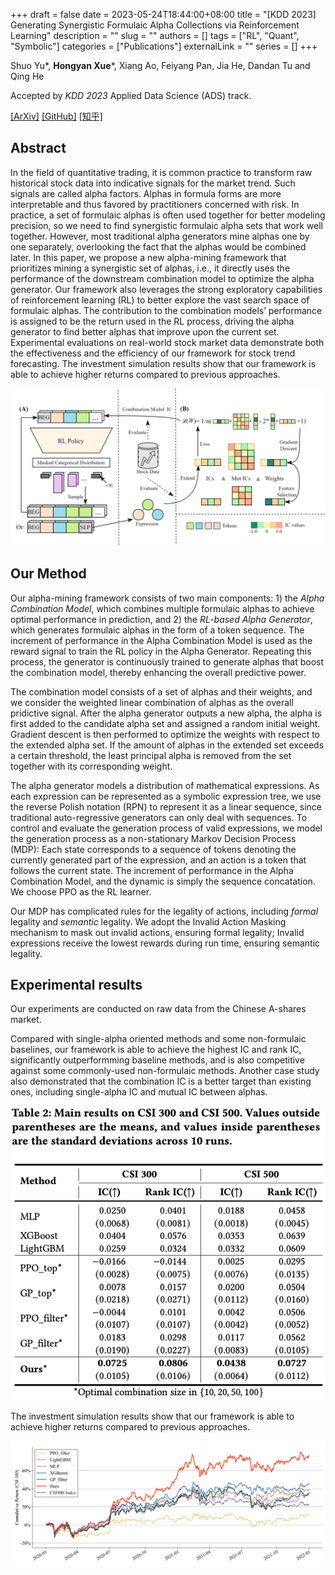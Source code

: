 +++
draft = false
date = 2023-05-24T18:44:00+08:00
title = "[KDD 2023] Generating Synergistic Formulaic Alpha Collections via Reinforcement Learning"
description = ""
slug = ""
authors = []
tags = ["RL", "Quant", "Symbolic"]
categories = ["Publications"]
externalLink = ""
series = []
+++

Shuo Yu\*, **Hongyan Xue**\*, Xiang Ao, Feiyang Pan, Jia He, Dandan Tu and Qing He

Accepted by *KDD 2023* Applied Data Science (ADS) track.

[[ArXiv]](https://arxiv.org/abs/2306.12964) [[GitHub]](https://github.com/RL-MLDM/alphagen) [[知乎]](https://zhuanlan.zhihu.com/p/633150112)

## Abstract

In the field of quantitative trading, it is common practice to transform raw historical stock data into indicative signals for the market trend. Such signals are called alpha factors. Alphas in formula forms are more interpretable and thus favored by practitioners concerned with risk. In practice, a set of formulaic alphas is often used together for better modeling precision, so we need to find synergistic formulaic alpha sets that work well together. However, most traditional alpha generators mine alphas one by one separately, overlooking the fact that the alphas would be combined later. In this paper, we propose a new alpha-mining framework that prioritizes mining a synergistic set of alphas, i.e., it directly uses the performance of the downstream combination model to optimize the alpha generator. Our framework also leverages the strong exploratory capabilities of reinforcement learning (RL) to better explore the vast search space of formulaic alphas. The contribution to the combination models’ performance is assigned to be the return used in the RL process, driving the alpha generator to find better alphas that improve upon the current set. Experimental evaluations on real-world stock market data demonstrate both the effectiveness and the efficiency of our framework for stock trend forecasting. The investment simulation results show that our framework is able to achieve higher returns compared to previous approaches.

![Method](https://raw.githubusercontent.com/xuehongyanL/images/main/kdd2023alphamining/main.png)

## Our Method

Our alpha-mining framework consists of two main components: 1) the *Alpha Combination Model*, which combines multiple formulaic alphas to achieve optimal performance in prediction, and 2) the *RL-based Alpha Generator*, which generates formulaic alphas in the form of a token sequence. The increment of performance in the Alpha Combination Model is used as the reward signal to train the RL policy in the Alpha Generator. Repeating this process, the generator is continuously trained to generate alphas that boost the combination model, thereby enhancing the overall predictive power.

The combination model consists of a set of alphas and their weights, and we consider the weighted linear combination of alphas as the overall pridictive signal. After the alpha generator outputs a new alpha, the alpha is first added to the candidate alpha set and assigned a random initial weight. Gradient descent is then performed to optimize the weights with respect to the extended alpha set. If the amount of alphas in the extended set exceeds a certain threshold, the least principal alpha is removed from the set together with its corresponding weight.

The alpha generator models a distribution of mathematical expressions. As each expression can be represented as a symbolic expression tree, we use the reverse Polish notation (RPN) to represent it as a linear sequence, since traditional auto-regressive generators can only deal with sequences. To control and evaluate the generation process of valid expressions, we model the generation process as a non-stationary Markov Decision Process (MDP): Each state corresponds to a sequence of tokens denoting the currently generated part of the expression, and an action is a token that follows the current state. The increment of performance in the Alpha Combination Model, and the dynamic is simply the sequence concatation. We choose PPO as the RL learner.

Our MDP has complicated rules for the legality of actions, including *formal* legality and *semantic* legality. We adopt the Invalid Action Masking mechanism to mask out invalid actions, ensuring formal legality; Invalid expressions receive the lowest rewards during run time, ensuring semantic legality.

## Experimental results

Our experiments are conducted on raw data from the Chinese A-shares market.

Compared with single-alpha oriented methods and some non-formulaic baselines, our framework is able to achieve the highest IC and rank IC, significantly outperformming baseline methods, and is also competitive against some commonly-used non-formulaic methods. Another case study also demonstrated that the combination IC is a better target than existing ones, including single-alpha IC and mutual IC between alphas.

![Result](https://raw.githubusercontent.com/xuehongyanL/images/main/kdd2023alphamining/table2.png)

The investment simulation results show that our framework is able to achieve higher returns compared to previous approaches.

![Backtest](https://raw.githubusercontent.com/xuehongyanL/images/main/kdd2023alphamining/backtest.png)
